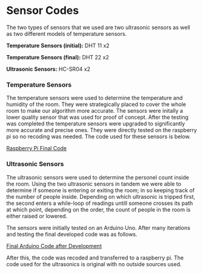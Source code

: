 # Sensor Codes

The two types of sensors that we used are two ultrasonic sensors as well as two different models of temperature sensors.

**Temperature Sensors (initial):** DHT 11   x2

**Temperature Sensors (final):** DHT 22   x2

**Ultrasonic Sensors:** HC-SR04   x2

### Temperature Sensors

The temperature sensors were used to determine the temperature and humidity of the room. They were strategically placed to cover the whole room to make our algorithm more accurate. The sensors were initally a lower quality sensor that was used for proof of concept. After the testing was completed the temperature sensors were upgraded to significantly more accurate and precise ones. They were directly tested on the raspberry pi so no recoding was needed. The code used for these sensors is below. 

[Raspberry Pi Final Code](https://github.com/ababushkin6/IDD-Fall19-FinalProject/blob/master/Server/idd-master/examples/AdafruitDHT.py)

### Ultrasonic Sensors

The ultrasonic sensors were used to determine the personel count inside the room. Using the two ultrasonic sensors in tandem we were able to determine if someone is entering or exiting the room; in so keeping track of the number of people inside. Depending on which ultrasonic is tripped first, the second enters a while-loop of readings untill someone crosses its path at which point, depending on the order, the count of people in the room is either raised or lowered.

The sensors were initially tested on an Arduino Uno. After many iterations and testing the final developed code was as follows.

[Final Arduino Code after Development](https://github.com/ababushkin6/IDD-Fall19-FinalProject/blob/master/Sensors/UltrasonicCounter_to_Pi.ino)

After this, the code was recoded and transferred to a raspberry pi. The code used for the ultrasonics is original with no outside sources used. 
